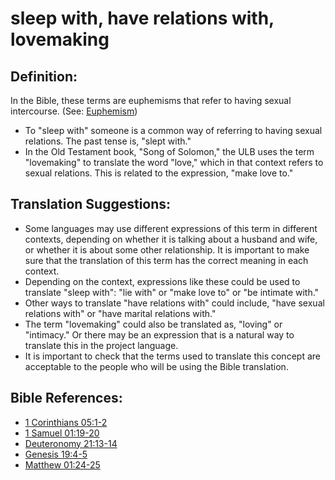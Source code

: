 # sleep with, have relations with, lovemaking #

## Definition: ##

In the Bible, these terms are euphemisms that refer to having sexual intercourse. (See: [Euphemism](en/ta-vol1/translate/man/figs-euphemism))

* To "sleep with" someone is a common way of referring to having sexual relations. The past tense is, "slept with."
* In the Old Testament book, "Song of Solomon," the ULB uses the term "lovemaking" to translate the word "love," which in that context refers to sexual relations. This is related to the expression, "make love to."

## Translation Suggestions: ##

* Some languages may use different expressions of this term in different contexts, depending on whether it is talking about a husband and wife, or whether it is about some other relationship. It is important to make sure that the translation of this term has the correct meaning in each context.
* Depending on the context, expressions like these could be used to translate "sleep with":  "lie with" or "make love to" or "be intimate with."
* Other ways to translate "have relations with" could include, "have sexual relations with" or "have marital relations with."
* The term "lovemaking" could also be translated as, "loving" or "intimacy." Or there may be an expression that is a natural way to translate this in the project language.
* It is important to check that the terms used to translate this concept are acceptable to the people who will be using the Bible translation.



## Bible References: ##

* [1 Corinthians 05:1-2](en/tn/1co/help/05/01)
* [1 Samuel 01:19-20](en/tn/1sa/help/01/19)
* [Deuteronomy 21:13-14](en/tn/deu/help/21/13)
* [Genesis 19:4-5](en/tn/gen/help/19/04)
* [Matthew 01:24-25](en/tn/mat/help/01/24)